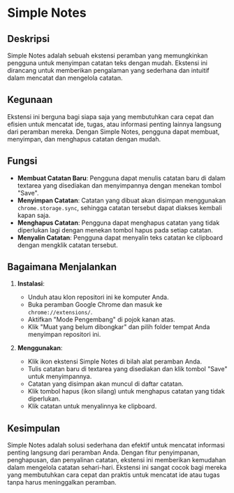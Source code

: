# Simple Notes

## Deskripsi
Simple Notes adalah sebuah ekstensi peramban yang memungkinkan pengguna untuk menyimpan catatan teks dengan mudah. Ekstensi ini dirancang untuk memberikan pengalaman yang sederhana dan intuitif dalam mencatat dan mengelola catatan.

## Kegunaan
Ekstensi ini berguna bagi siapa saja yang membutuhkan cara cepat dan efisien untuk mencatat ide, tugas, atau informasi penting lainnya langsung dari peramban mereka. Dengan Simple Notes, pengguna dapat membuat, menyimpan, dan menghapus catatan dengan mudah.

## Fungsi
- **Membuat Catatan Baru**: Pengguna dapat menulis catatan baru di dalam textarea yang disediakan dan menyimpannya dengan menekan tombol "Save".
- **Menyimpan Catatan**: Catatan yang dibuat akan disimpan menggunakan `chrome.storage.sync`, sehingga catatan tersebut dapat diakses kembali kapan saja.
- **Menghapus Catatan**: Pengguna dapat menghapus catatan yang tidak diperlukan lagi dengan menekan tombol hapus pada setiap catatan.
- **Menyalin Catatan**: Pengguna dapat menyalin teks catatan ke clipboard dengan mengklik catatan tersebut.

## Bagaimana Menjalankan
1. **Instalasi**: 
   - Unduh atau klon repositori ini ke komputer Anda.
   - Buka peramban Google Chrome dan masuk ke `chrome://extensions/`.
   - Aktifkan "Mode Pengembang" di pojok kanan atas.
   - Klik "Muat yang belum dibongkar" dan pilih folder tempat Anda menyimpan repositori ini.

2. **Menggunakan**:
   - Klik ikon ekstensi Simple Notes di bilah alat peramban Anda.
   - Tulis catatan baru di textarea yang disediakan dan klik tombol "Save" untuk menyimpannya.
   - Catatan yang disimpan akan muncul di daftar catatan.
   - Klik tombol hapus (ikon silang) untuk menghapus catatan yang tidak diperlukan.
   - Klik catatan untuk menyalinnya ke clipboard.

## Kesimpulan
Simple Notes adalah solusi sederhana dan efektif untuk mencatat informasi penting langsung dari peramban Anda. Dengan fitur penyimpanan, penghapusan, dan penyalinan catatan, ekstensi ini memberikan kemudahan dalam mengelola catatan sehari-hari. Ekstensi ini sangat cocok bagi mereka yang membutuhkan cara cepat dan praktis untuk mencatat ide atau tugas tanpa harus meninggalkan peramban.

